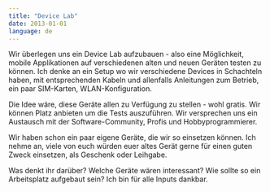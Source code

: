 ```yaml
---
title: "Device Lab"
date: 2013-01-01
language: de
---
```


Wir überlegen uns ein Device Lab aufzubauen - also eine Möglichkeit, mobile Applikationen auf verschiedenen alten und neuen Geräten testen zu können. Ich denke an ein Setup wo wir verschiedene Devices in Schachteln haben, mit entsprechenden Kabeln und allenfalls Anleitungen zum Betrieb, ein paar SIM-Karten, WLAN-Konfiguration.

Die Idee wäre, diese Geräte allen zu Verfügung zu stellen - wohl gratis. Wir können Platz anbieten um die Tests auszuführen. Wir versprechen uns ein Austausch mit der Software-Community, Profis und Hobbyprogrammierer.

Wir haben schon ein paar eigene Geräte, die wir so einsetzen können. Ich nehme an, viele von euch würden euer altes Gerät gerne für einen guten Zweck einsetzen, als Geschenk oder Leihgabe.

Was denkt ihr darüber? Welche Geräte wären interessant? Wie sollte so ein Arbeitsplatz aufgebaut sein? Ich bin für alle Inputs dankbar.
